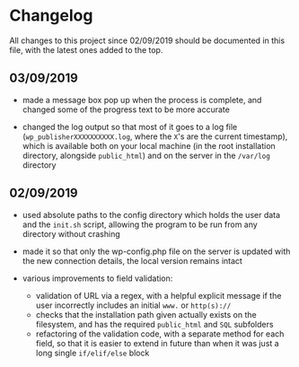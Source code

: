# Changelog
All changes to this project since 02/09/2019 should be documented in this file, with the latest ones added to the top.

## 03/09/2019
- made a message box pop up when the process is complete, and changed some of the progress text to be more accurate

- changed the log output so that most of it goes to a log file (`wp_publisherXXXXXXXXXX.log`, where the `X`'s are the current timestamp), which is available both on your local machine (in the root installation directory, alongside `public_html`) and on the server in the `/var/log` directory

## 02/09/2019
- used absolute paths to the config directory which holds the user data and the `init.sh` script, allowing the program to be run from any directory without crashing 

- made it so that only the wp-config.php file on the server is updated with the new connection details, the local version remains intact

- various improvements to field validation:
  - validation of URL via a regex, with a helpful explicit message if the user incorrectly includes an initial `www.` or `http(s)://`
  - checks that the installation path given actually exists on the filesystem, and has the required `public_html` and `SQL` subfolders
  - refactoring of the validation code, with a separate method for each field, so that it is easier to extend in future than when it was just a long single `if/elif/else` block